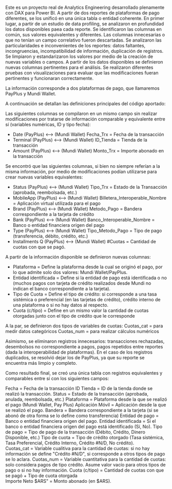 Este es un proyecto real de Analytics Engineering desarrollado plenamente con DAX para Power BI.
A partir de dos reportes de plataformas de pago diferentes, se los unificó en una única tabla o entidad coherente.
En primer lugar, a partir de un estudio de data profiling, se analizaron en profundidad los datos disponibles paea cada reporte.
Se identificaron las columnas en común, sus valores equivalentes y diferentes. Las columnas innecesarias o que no tenían un campo correlativo fueron descartadas.
Se analizaron las particularidades e inconvenientes de los reportes: datos faltantes, incongruencias, incompatibilidad de información, duplicación de registros.
Se limpiaron y estandarizaron los valores por medio de la creación de nuevas variables o campos.
A partir de los datos disponibles se definieron nuevas columnas pertinentes para el análisis.
Se realizaron diferentes pruebas con visualizaciones para evaluar que las modificaciones fueran pertinentes y funcionaran correctamente.

La información corresponde a dos plataformas de pago, que llamaremos PayPlus y Mundi Wallet.

A continuación se detallan las definiciones principales del código aportado:

Las siguientes columnas se compilaron en un mismo campo sin realizar modificaciones por tratarse de información comparable y equivalente entre sí (variables numéricas, ID y tipo fecha):

- Date             (PayPlus) <--> (Mundi Wallet)    Fecha_Trx                           = Fecha de la transacción
- Terminal         (PayPlus) <--> (Mundi Wallet)    ID_Tienda                           = Tienda de la transacción
- Amount           (PayPlus) <--> (Mundi Wallet)    Monto_Trx                           = Importe abonado en la transacción

Se encontró que las siguientes columnas, si bien no siempre referían a la misma información, por medio de modificaciones podían utilizarse para crear nuevas variables equivalentes:

- Status           (PayPlus) <--> (Mundi Wallet)    Tipo_Trx                            = Estado de la Transacción (aprobada, reembolsada, etc.)
- MobileApp        (PayPlus) <--> (Mundi Wallet)    Billetera_Interoperable_Nombre      = Aplicación virtual utilizada para el pago
- Brand            (PayPlus) <--> (Mundi Wallet)    Metodo_Pago                         = Bandera correspondiente a la tarjeta de crédito
- Bank             (PayPlus) <--> (Mundi Wallet)    Banco_Interoperable_Nombre          = Banco o entidad financiera origen del pago
- Type             (PayPlus) <--> (Mundi Wallet)    Tipo_Metodo_Pago                    = Tipo de pago (transferencia, débito, crédito, etc.)
- Installments Q   (PayPlus) <--> (Mundi Wallet)    #Cuotas                             = Cantidad de cuotas con que se pagó.

A partir de la información disponible se definieron nuevas columnas:

- Plataforma = Define la plataforma desde la cual se originó el pago, por lo que admite solo dos valores: Mundi Wallet/PayPlus.
- Entidad identificada = Define si la entidad de pago está identificada o no (muchos pagos con tarjeta de crédito realizados desde Mundi no indican el banco correspondiente a la tarjeta).
- Tipo de Cuota = Define el tipo de crédito: si corresponde a una tasa sistémica o preferencial (en las tarjetas de crédito), crédito interno de una plataforma o si no hay datos al respecto.
- Cuota (c/tipo) = Define en un mismo valor la cantidad de cuotas otorgadas junto con el tipo de crédito que le corresponde

A la par, se definieron dos tipos de variables de cuotas:
Cuotas_cat = para medir datos categóricos 
Cuotas_num = para realizar cálculos numéricos

Asimismo, se eliminaron registros innecesarios: transacciones rechazadas, desembolsos no correspondiente a pagos, pagos repetidos entre reportes (dada la interoperabilidad de plataformas).
En el caso de los registros duplicados, se resolvió dejar los de PayPlus, ya que su reporte se encuentra más limpio y completo. 

Como resultado final, se creó una única tabla con registros equivalentes y comparables entre sí con los siguientes campos:

Fecha                 = Fecha de la transacción
ID Tienda             = ID de la tienda donde se realizó la transacción.
Status                = Estado de la transacción (aprobada, anulada, reembolsada, etc.)
Plataforma            = Plataforma desde la que se realizó el pago (Mundi Wallet, Pay Plus)
Aplicación Móvil      = Aplicación desde la que se realizó el pago.
Bandera               = Bandera correspondiente a la tarjeta (si se abonó de otra forma se lo define como transferencia)
Entidad de pago       = Banco o entidad financiera origen del pago.
Entidad identificada  = Si el banco o entidad financiera origen del pago está identificado (Sí, No).
Tipo de pago          = Tipo de pago de la transacción (Débito, Crédito, Dinero Disponible, etc.)
Tipo de cuota         = Tipo de crédito otorgado (Tasa sistémica, Tasa Preferencial, Crédito Interno, Crédito #N/D, No crédito).          
Cuotas_cat            = Variable cualitiva para la cantidad de cuotas: si no hay información se define "Crédito #N/D", si corresponde a otros tipos de pago se lo aclara.
Cuotas_num            = Variable cuantitativa para la cantidad de cuotas: solo considera pagos de tipo crédito. Asume valor vacío para otros tipos de pago o si no hay información.
Cuota (c/tipo)        = Cantidad de cuotas con que se pagó + Tipo de cuota otorgada       
Importe Neto $ARS"    = Monto abonado (en $ARS).




